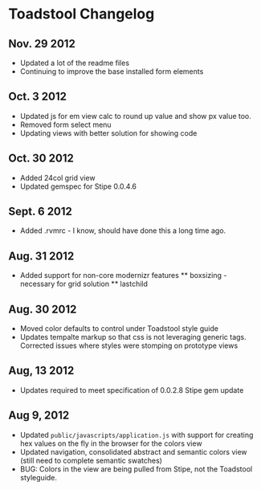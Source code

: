 # Toadstool Changelog
## Nov. 29 2012
* Updated a lot of the readme files
* Continuing to improve the base installed form elements

## Oct. 3 2012
* Updated js for em view calc to round up value and show px value too.
* Removed form select menu
* Updating views with better solution for showing code

## Oct. 30 2012
* Added 24col grid view
* Updated gemspec for Stipe 0.0.4.6

## Sept. 6 2012
* Added .rvmrc - I know, should have done this a long time ago.

## Aug. 31 2012
* Added support for non-core modernizr features
** boxsizing - necessary for grid solution
** lastchild

## Aug. 30 2012
* Moved color defaults to control under Toadstool style guide
* Updates tempalte markup so that css is not leveraging generic tags. Corrected issues where styles were stomping on prototype views

## Aug, 13 2012
* Updates required to meet specification of 0.0.2.8 Stipe gem update

## Aug 9, 2012
* Updated `public/javascripts/application.js` with support for creating hex values on the fly in the browser for the colors view
* Updated navigation, consolidated abstract and semantic colors view (still need to complete semantic swatches)
* BUG: Colors in the view are being pulled from Stipe, not the Toadstool styleguide.   